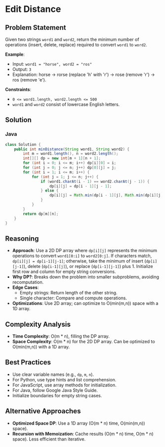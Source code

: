 # Edit Distance

## Problem Statement
Given two strings `word1` and `word2`, return the minimum number of operations (insert, delete, replace) required to convert `word1` to `word2`.

**Example**:
- Input: `word1 = "horse", word2 = "ros"`
- Output: `3`
- Explanation: horse -> rorse (replace 'h' with 'r') -> rose (remove 'r') -> ros (remove 'e').

**Constraints**:
- `0 <= word1.length, word2.length <= 500`
- `word1` and `word2` consist of lowercase English letters.

## Solution

### Java
```java
class Solution {
    public int minDistance(String word1, String word2) {
        int m = word1.length(), n = word2.length();
        int[][] dp = new int[m + 1][n + 1];
        for (int i = 0; i <= m; i++) dp[i][0] = i;
        for (int j = 0; j <= n; j++) dp[0][j] = j;
        for (int i = 1; i <= m; i++) {
            for (int j = 1; j <= n; j++) {
                if (word1.charAt(i - 1) == word2.charAt(j - 1)) {
                    dp[i][j] = dp[i - 1][j - 1];
                } else {
                    dp[i][j] = Math.min(dp[i - 1][j], Math.min(dp[i][j - 1], dp[i - 1][j - 1])) + 1;
                }
            }
        }
        return dp[m][n];
    }
}
```

## Reasoning
- **Approach**: Use a 2D DP array where `dp[i][j]` represents the minimum operations to convert `word1[0:i]` to `word2[0:j]`. If characters match, `dp[i][j] = dp[i-1][j-1]`; otherwise, take the minimum of insert (`dp[i][j-1]`), delete (`dp[i-1][j]`), or replace (`dp[i-1][j-1]`) plus 1. Initialize first row and column for empty string conversions.
- **Why DP?**: Breaks down the problem into smaller subproblems, avoiding recomputation.
- **Edge Cases**:
  - Empty strings: Return length of the other string.
  - Single character: Compare and compute operations.
- **Optimizations**: Use 2D array; can optimize to O(min(m,n)) space with a 1D array.

## Complexity Analysis
- **Time Complexity**: O(m * n), filling the DP array.
- **Space Complexity**: O(m * n) for the 2D DP array. Can be optimized to O(min(m,n)) with a 1D array.

## Best Practices
- Use clear variable names (e.g., `dp`, `m`, `n`).
- For Python, use type hints and list comprehension.
- For JavaScript, use array methods for initialization.
- For Java, follow Google Java Style Guide.
- Initialize boundaries for empty string cases.

## Alternative Approaches
- **Optimized Space DP**: Use a 1D array (O(m * n) time, O(min(m,n)) space).
- **Recursion with Memoization**: Cache results (O(m * n) time, O(m * n) space). Less efficient than iterative.